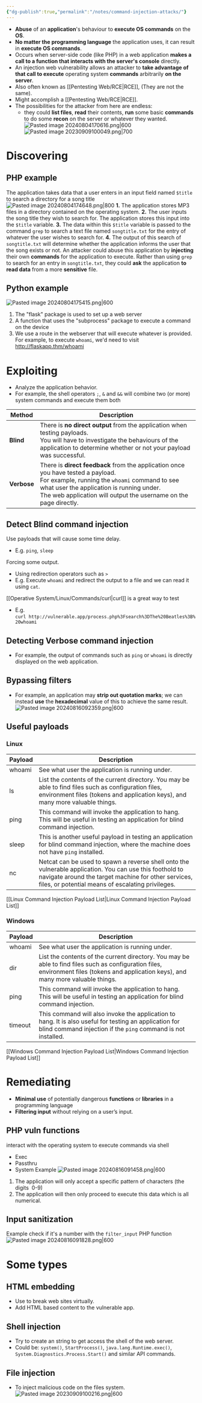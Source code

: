 ```yaml
---
{"dg-publish":true,"permalink":"/notes/command-injection-attacks/"}
---
```


- **Abuse** of an **application**'s behaviour to **execute OS commands** on the **OS**. 
- **No matter the programming language** the application uses, it can result in **execute OS commands**.
- Occurs when server-side code (like PHP) in a web application **makes a call to a function that interacts with the server's console** directly.
- An injection web vulnerability allows an attacker to **take advantage of that call to execute** operating system **commands** arbitrarily **on the server**.
- Also often known as [[Pentesting Web/RCE\|RCE]], (They are not the same).
- Might accomplish a [[Pentesting Web/RCE\|RCE]].
- The possibilities for the attacker from here are endless:
	- they could **list files**, **read** their contents, **run** some basic **commands** to do some **recon** on the server or whatever they wanted.
![Pasted image 20240804170616.png|600](/img/user/Networking/Seguridad%20en%20redes/Fundamentos%20de%20seguridad%20ofensiva/attachments/Pasted%20image%2020240804170616.png)
![Pasted image 20230909100049.png|700](/img/user/Networking/Seguridad%20en%20redes/Fundamentos%20de%20seguridad%20ofensiva/attachments/Pasted%20image%2020230909100049.png)
# Discovering
## PHP example
The application takes data that a user enters in an input field named `$title` to search a directory for a song title
![Pasted image 20240804174648.png|800](/img/user/Networking/Seguridad%20en%20redes/Fundamentos%20de%20seguridad%20ofensiva/attachments/Pasted%20image%2020240804174648.png)
**1.** The application stores MP3 files in a directory contained on the operating system.
**2.** The user inputs the song title they wish to search for. The application stores this input into the `$title` variable.
**3.** The data within this `$title` variable is passed to the command `grep` to search a text file named `songtitle.txt` for the entry of whatever the user wishes to search for.
**4.** The output of this search of `songtitle.txt` will determine whether the application informs the user that the song exists or not.
An attacker could abuse this application by **injecting** their own **commands** for the application to execute.
Rather than using `grep` to search for an entry in `songtitle.txt`, they could **ask** the application **to read data** from a more **sensitive** file.
## Python example
![Pasted image 20240804175415.png|600](/img/user/Networking/Seguridad%20en%20redes/Fundamentos%20de%20seguridad%20ofensiva/attachments/Pasted%20image%2020240804175415.png)
1. The "flask" package is used to set up a web server
2. A function that uses the "subprocess" package to execute a command on the device
3. We use a route in the webserver that will execute whatever is provided. For example, to execute `whoami`, we'd need to visit http://flaskapp.thm/whoami
# Exploiting
- Analyze the application behavior.
- For example, the shell operators `;`, `&` and `&&` will combine two (or more) system commands and execute them both

| Method      | Description                                                                                                                                                                                                                                             |
| ----------- | ------------------------------------------------------------------------------------------------------------------------------------------------------------------------------------------------------------------------------------------------------- |
| **Blind**   | There is **no direct output** from the application when testing payloads. <br>You will have to investigate the behaviours of the application to determine whether or not your payload was successful.                                                   |
| **Verbose** | There is **direct feedback** from the application once you have tested a payload.<br>For example, running the `whoami` command to see what user the application is running under.<br>The web application will output the username on the page directly. |
## Detect Blind command injection
Use payloads that will cause some time delay.
- E.g. `ping`, `sleep`

Forcing some output.
- Using redirection operators such as `>`
- E.g. Execute `whoami` and redirect the output to a file and we can read it using `cat`.

[[Operative System/Linux/Commands/curl\|curl]] is a great way to test
-  E.g. `curl http://vulnerable.app/process.php%3Fsearch%3DThe%20Beatles%3B%20whoami`
## Detecting Verbose command injection
- For example, the output of commands such as `ping` or `whoami` is directly displayed on the web application.
## Bypassing filters
- For example, an application may **strip out quotation marks**; we can instead **use** the **hexadecimal** value of this to achieve the same result.
![Pasted image 20240816092359.png|600](/img/user/Networking/Seguridad%20en%20redes/Fundamentos%20de%20seguridad%20ofensiva/attachments/Pasted%20image%2020240816092359.png)
## Useful payloads
### Linux

| Payload | Description                                                                                                                                                                                                          |
| ------- | -------------------------------------------------------------------------------------------------------------------------------------------------------------------------------------------------------------------- |
| whoami  | See what user the application is running under.                                                                                                                                                                      |
| ls      | List the contents of the current directory. You may be able to find files such as configuration files, environment files (tokens and application keys), and many more valuable things.                               |
| ping    | This command will invoke the application to hang. This will be useful in testing an application for blind command injection.                                                                                         |
| sleep   | This is another useful payload in testing an application for blind command injection, where the machine does not have `ping` installed.                                                                              |
| nc      | Netcat can be used to spawn a reverse shell onto the vulnerable application. You can use this foothold to navigate around the target machine for other services, files, or potential means of escalating privileges. |

[[Linux Command Injection Payload List\|Linux Command Injection Payload List]]
### Windows

| Payload | Description                                                                                                                                                                            |
| ------- | -------------------------------------------------------------------------------------------------------------------------------------------------------------------------------------- |
| whoami  | See what user the application is running under.                                                                                                                                        |
| dir     | List the contents of the current directory. You may be able to find files such as configuration files, environment files (tokens and application keys), and many more valuable things. |
| ping    | This command will invoke the application to hang. This will be useful in testing an application for blind command injection.                                                           |
| timeout | This command will also invoke the application to hang. It is also useful for testing an application for blind command injection if the `ping` command is not installed.                |

[[Windows Command Injection Payload List\|Windows Command Injection Payload List]]
# Remediating
- **Minimal use** of potentially dangerous **functions** or **libraries** in a programming language
- **Filtering input** without relying on a user’s input.
## PHP vuln functions
interact with the operating system to execute commands via shell
- Exec
- Passthru
- System
Example
![Pasted image 20240816091458.png|600](/img/user/Networking/Seguridad%20en%20redes/Fundamentos%20de%20seguridad%20ofensiva/attachments/Pasted%20image%2020240816091458.png)
1. The application will only accept a specific pattern of characters (the digits  0-9)
2. The application will then only proceed to execute this data which is all numerical.
## Input sanitization
Example check if it's a number with the `filter_input` PHP function 
![Pasted image 20240816091828.png|600](/img/user/Networking/Seguridad%20en%20redes/Fundamentos%20de%20seguridad%20ofensiva/attachments/Pasted%20image%2020240816091828.png)
# Some types
## HTML embedding
- Use to break web sites virtually.
- Add HTML based content to the vulnerable app.
## Shell injection
- Try to create an string to get access the shell of the web server.
- Could be: `system()`, `StartProcess()`, `java.lang.Runtime.exec()`, `System.Diagnostics.Process.Start()` and similar API commands.
## File injection
- To inject malicious code on the files system.
![Pasted image 20230909100216.png|600](/img/user/Networking/Seguridad%20en%20redes/Fundamentos%20de%20seguridad%20ofensiva/attachments/Pasted%20image%2020230909100216.png)